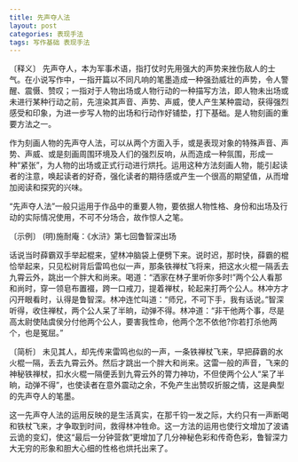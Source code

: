 ```yaml
---
title: 先声夺人法
layout: post
categories: 表现手法
tags: 写作基础 表现手法
---
```


〔释义〕 先声夺人，本为军事术语，指打仗时先用强大的声势来挫伤敌人的士气。在小说写作中，一指开篇以不同凡响的笔墨造成一种强劲威壮的声势，令人警醒、震慑、赞叹；一指对于人物出场或人物行动的一种描写方法，即人物未出场或未进行某种行动之前，先渲染其声音、声势、声威，使人产生某种震动，获得强烈感受和印象，为进一步写人物的出场和行动作好铺垫，打下基础。是人物刻画的重要方法之一。

作为刻画人物的先声夺人法，可以从两个方面入手，或是表现对象的特殊声音、声势、声威、或是刻画周围环境及人们的强烈反响，从而造成一种氛围，形成一种“紧张”，为人物的出场或正式行动进行烘托。运用这种方法刻画人物，能引起读者的注意，唤起读者的好奇，强化读者的期待感或产生一个很高的期望值，从而增加阅读和探究的兴味。

“先声夺人法”一般只运用于作品中的重要人物，要依据人物性格、身份和出场及行动的实际情况使用，不可不分场合，故作惊人之笔。

〔示例〕 (明)施耐庵：《水浒》第七回鲁智深出场

话说当时薛霸双手举起棍来，望林冲脑袋上便劈下来。说时迟，那时快，薛霸的棍恰举起来，只见松树背后雷鸣也似一声，那条铁禅杖飞将来，把这水火棍一隔丢去九霄云外，跳出一个胖大和尚来。喝道：“洒家在林子里听你多时!”两个公人看那和尚时，穿一领皂布置裰，跨一口戒刀，提着禅杖，轮起来打两个公人。林冲方才闪开眼看时，认得是鲁智深。林冲连忙叫道：“师兄，不可下手，我有话说。”智深听得，收住禅杖，两个公人呆了半晌，动弹不得。林冲道：“非干他两个事，尽是高太尉使陆虞侯分付他两个公人，要害我性命，他两个怎不依他?你若打杀他两个，也是冤屈。”

〔简析〕 未见其人，却先传来雷鸣也似的一声，一条铁禅杖飞来，早把薛霸的水火棍一隔，丢去九霄云外。然后才跳出一个胖大和尚来。这雷一般的声音，飞来的神秘铁禅杖，扣水火棍一隔便丢到九霄云外的膂力神功，不但使两个公人“呆了半晌，动弹不得”，也使读者在意外震动之余，不免产生出赞叹折服之情，这是典型的先声夺人的笔墨。

这一先声夺人法的运用反映的是生活真实，在那千钧一发之际，大约只有一声断喝和铁杖飞来，才争取到时间，救得林冲牲命。这一方法的运用也使行文增加了波谲云诡的变幻，使这“最后一分钟营救”更增加了几分神秘色彩和传奇色彩，鲁智深力大无穷的形象和胆大心细的性格也烘托出来了。 
